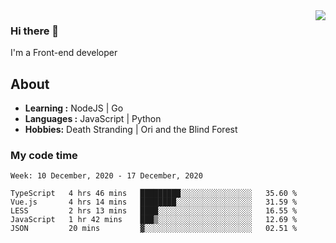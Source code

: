 <img align='right' src="https://github-readme-stats.vercel.app/api?username=strugglebak&show_icons=true">

### Hi there 👋

I'm a Front-end developer

## About

-  **Learning :** NodeJS | Go
-  **Languages :** JavaScript | Python
-  **Hobbies:** Death Stranding | Ori and the Blind Forest

### My code time

<!--START_SECTION:waka-->
```text
Week: 10 December, 2020 - 17 December, 2020

TypeScript   4 hrs 46 mins   █████████░░░░░░░░░░░░░░░░   35.60 % 
Vue.js       4 hrs 14 mins   ████████░░░░░░░░░░░░░░░░░   31.59 % 
LESS         2 hrs 13 mins   ████░░░░░░░░░░░░░░░░░░░░░   16.55 % 
JavaScript   1 hr 42 mins    ███▒░░░░░░░░░░░░░░░░░░░░░   12.69 % 
JSON         20 mins         ▓░░░░░░░░░░░░░░░░░░░░░░░░   02.51 % 
```
<!--END_SECTION:waka-->
